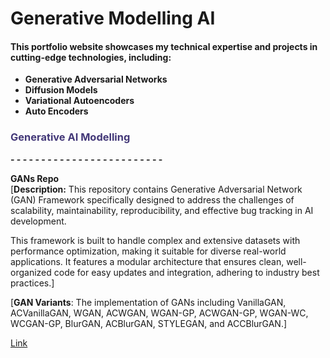 # Generative Modelling AI

#### This portfolio website showcases my technical expertise and projects in cutting-edge technologies, including:

- **Generative Adversarial Networks**
- **Diffusion Models**
- **Variational Autoencoders**
- **Auto Encoders**

###  <span style="color:#433878">Generative AI Modelling </span>
**- - - - - - - - - - - - - - - - - - - - - - - - -**

**GANs Repo**
<br>
[**Description:** This repository contains Generative Adversarial Network (GAN) Framework specifically designed to address the challenges of scalability, maintainability, reproducibility, and effective bug tracking in AI development. 

This framework is built to handle complex and extensive datasets with performance optimization, making it suitable for diverse real-world applications. It features a modular architecture that ensures clean, well-organized code for easy updates and integration, adhering to industry best practices.]

[**GAN Variants**: The implementation of GANs including VanillaGAN, ACVanillaGAN, WGAN, ACWGAN, WGAN-GP, ACWGAN-GP, WGAN-WC, WCGAN-GP, BlurGAN, ACBlurGAN, STYLEGAN, and ACCBlurGAN.] 

[Link](https://github.com/Karthi-DStech/Generative-Adversarial-Networks-Framework)
